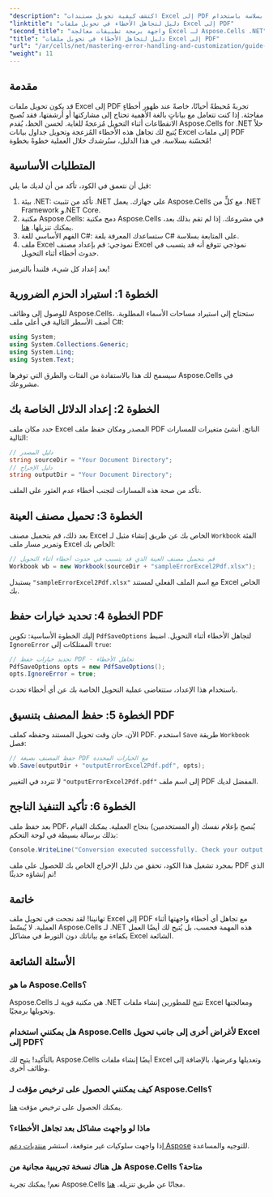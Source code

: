 ```yaml
---
"description": "اكتشف كيفية تحويل مستندات Excel إلى PDF بسلاسة باستخدام Aspose.Cells لـ .NET مع تجنب الأخطاء أثناء عملية التحويل. يوفر هذا الدليل خطوة بخطوة تعليمات واضحة ومقاطع برمجية أساسية."
"linktitle": "دليل لتجاهل الأخطاء في تحويل ملفات Excel إلى PDF"
"second_title": "واجهة برمجة تطبيقات معالجة Excel لـ Aspose.Cells .NET"
"title": "دليل لتجاهل الأخطاء في تحويل ملفات Excel إلى PDF"
"url": "/ar/cells/net/mastering-error-handling-and-customization/guide-ignore-errors-in-excel/"
"weight": 11
---
```


## مقدمة

قد يكون تحويل ملفات Excel إلى PDF تجربةً مُحبطةً أحيانًا، خاصةً عند ظهور أخطاءٍ مفاجئة. إذا كنت تتعامل مع بياناتٍ بالغة الأهمية تحتاج إلى مشاركتها أو أرشفتها، فقد تُصبح الانقطاعات أثناء التحويل مُزعجةً للغاية. لحسن الحظ، يُقدم Aspose.Cells for .NET حلاً يُتيح لك تجاهل هذه الأخطاء المُزعجة وتحويل جداول بيانات Excel إلى ملفات PDF مُحسّنة بسلاسة. في هذا الدليل، سنُرشدك خلال العملية خطوةً بخطوة!

## المتطلبات الأساسية

قبل أن نتعمق في الكود، تأكد من أن لديك ما يلي:

1. بيئة .NET: تأكد من تثبيت .NET على جهازك. يعمل Aspose.Cells مع كلٍّ من .NET Framework و.NET Core.
2. مكتبة Aspose.Cells: دمج مكتبة Aspose.Cells في مشروعك. إذا لم تقم بذلك بعد، يمكنك تنزيلها. [هنا](https://releases.aspose.com/cells/net/).
3. الفهم الأساسي للغة C#: ستساعدك المعرفة بلغة C# على المتابعة بسلاسة.
4. ملف Excel نموذجي: قم بإعداد مصنف Excel نموذجي تتوقع أنه قد يتسبب في حدوث أخطاء أثناء التحويل.

بعد إعداد كل شيء، فلنبدأ بالترميز!

## الخطوة 1: استيراد الحزم الضرورية

للوصول إلى وظائف Aspose.Cells، ستحتاج إلى استيراد مساحات الأسماء المطلوبة. أضف الأسطر التالية في أعلى ملف C#:

```csharp
using System;
using System.Collections.Generic;
using System.Linq;
using System.Text;
```

سيسمح لك هذا بالاستفادة من الفئات والطرق التي توفرها Aspose.Cells في مشروعك.

## الخطوة 2: إعداد الدلائل الخاصة بك

حدد مكان ملف Excel المصدر ومكان حفظ ملف PDF الناتج. أنشئ متغيرات للمسارات التالية:

```csharp
// دليل المصدر
string sourceDir = "Your Document Directory";
// دليل الإخراج
string outputDir = "Your Document Directory";
```

تأكد من صحة هذه المسارات لتجنب أخطاء عدم العثور على الملف.

## الخطوة 3: تحميل مصنف العينة

بعد ذلك، قم بتحميل مصنف Excel الخاص بك عن طريق إنشاء مثيل لـ `Workbook` الفئة وتمرير مسار ملف Excel الخاص بك:

```csharp
// قم بتحميل مصنف العينة الذي قد يتسبب في حدوث أخطاء أثناء التحويل
Workbook wb = new Workbook(sourceDir + "sampleErrorExcel2Pdf.xlsx");
```

يستبدل `"sampleErrorExcel2Pdf.xlsx"` مع اسم الملف الفعلي لمستند Excel الخاص بك.

## الخطوة 4: تحديد خيارات حفظ PDF

إليك الخطوة الأساسية: تكوين `PdfSaveOptions` لتجاهل الأخطاء أثناء التحويل. اضبط `IgnoreError` الممتلكات إلى `true`:

```csharp
// تحديد خيارات حفظ PDF - تجاهل الأخطاء
PdfSaveOptions opts = new PdfSaveOptions();
opts.IgnoreError = true;
```

باستخدام هذا الإعداد، ستتغاضى عملية التحويل الخاصة بك عن أي أخطاء تحدث.

## الخطوة 5: حفظ المصنف بتنسيق PDF

الآن، حان وقت تحويل المستند وحفظه كملف PDF. استخدم `Save` طريقة `Workbook` فصل:

```csharp
// حفظ المصنف بصيغة PDF مع الخيارات المحددة
wb.Save(outputDir + "outputErrorExcel2Pdf.pdf", opts);
```

لا تتردد في التغيير `"outputErrorExcel2Pdf.pdf"` إلى اسم ملف PDF المفضل لديك.

## الخطوة 6: تأكيد التنفيذ الناجح

بعد حفظ ملف PDF، يُنصح بإعلام نفسك (أو المستخدمين) بنجاح العملية. يمكنك القيام بذلك برسالة بسيطة في لوحة التحكم:

```csharp
Console.WriteLine("Conversion executed successfully. Check your output directory for the PDF.");
```

بمجرد تشغيل هذا الكود، تحقق من دليل الإخراج الخاص بك للحصول على ملف PDF الذي تم إنشاؤه حديثًا!

## خاتمة

تهانينا! لقد نجحت في تحويل ملف Excel إلى PDF مع تجاهل أي أخطاء واجهتها أثناء العملية. لا يُبسّط Aspose.Cells لـ .NET هذه المهمة فحسب، بل يُتيح لك أيضًا العمل بكفاءة مع بياناتك دون التورط في مشاكل Excel الشائعة.

## الأسئلة الشائعة

### ما هو Aspose.Cells؟

Aspose.Cells هي مكتبة قوية لـ .NET تتيح للمطورين إنشاء ملفات Excel ومعالجتها وتحويلها برمجيًا.

### هل يمكنني استخدام Aspose.Cells لأغراض أخرى إلى جانب تحويل Excel إلى PDF؟

بالتأكيد! يتيح لك Aspose.Cells أيضًا إنشاء ملفات Excel وتعديلها وعرضها، بالإضافة إلى وظائف أخرى.

### كيف يمكنني الحصول على ترخيص مؤقت لـ Aspose.Cells؟

يمكنك الحصول على ترخيص مؤقت [هنا](https://purchase.aspose.com/temporary-license/).

### ماذا لو واجهت مشاكل بعد تجاهل الأخطاء؟

إذا واجهت سلوكيات غير متوقعة، استشر [منتديات دعم Aspose](https://forum.aspose.com/c/cells/9) للتوجيه والمساعدة.

### هل هناك نسخة تجريبية مجانية من Aspose.Cells متاحة؟

نعم! يمكنك تجربة Aspose.Cells مجانًا عن طريق تنزيله. [هنا](https://releases.aspose.com/).